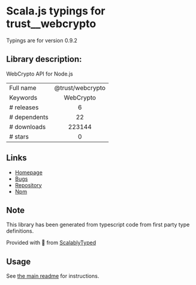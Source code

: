 
# Scala.js typings for trust__webcrypto

Typings are for version 0.9.2

## Library description:
WebCrypto API for Node.js

|                    |                 |
| ------------------ | :-------------: |
| Full name          | @trust/webcrypto |
| Keywords           | WebCrypto |
| # releases         | 6 |
| # dependents       | 22 |
| # downloads        | 223144 |
| # stars            | 0 |

## Links
- [Homepage](https://github.com/anvilresearch/webcrypto#README)
- [Bugs](https://github.com/anvilresearch/webcrypto/issues)
- [Repository](https://github.com/anvilresearch/webcrypto)
- [Npm](https://www.npmjs.com/package/%40trust%2Fwebcrypto)
    


## Note
This library has been generated from typescript code from first party type definitions.

Provided with :purple_heart: from [ScalablyTyped](https://github.com/oyvindberg/ScalablyTyped)

## Usage
See [the main readme](../../readme.md) for instructions.


